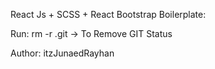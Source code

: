 React Js + SCSS + React Bootstrap Boilerplate:

Run: rm -r .git   -> To Remove GIT Status

Author: itzJunaedRayhan